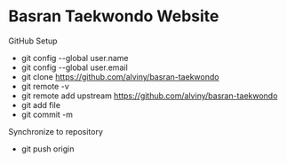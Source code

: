 Basran Taekwondo Website
================

GitHub Setup

- git config --global user.name <name>
- git config --global user.email <email>
- git clone https://github.com/alviny/basran-taekwondo
- git remote -v 
- git remote add upstream https://github.com/alviny/basran-taekwondo
- git add file <add the modified file>
- git commit -m <message>

Synchronize to repository

- git push origin 

